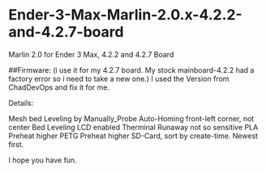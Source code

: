 # Ender-3-Max-Marlin-2.0.x-4.2.2-and-4.2.7-board
Marlin 2.0 for Ender 3 Max, 4.2.2 and 4.2.7 Board

##Firmware:
(i use it for my 4.2.7 board. My stock mainboard-4.2.2 had a factory error so i need to take a new one.) I used the Version from ChadDevOps and fix it for me.

Details:

Mesh bed Leveling by Manually_Probe
Auto-Homing front-left corner, not center
Bed Leveling LCD enabled
Therminal Runaway not so sensitive
PLA Preheat higher
PETG Preheat higher
SD-Card, sort by create-time. Newest first.

I hope you have fun.
